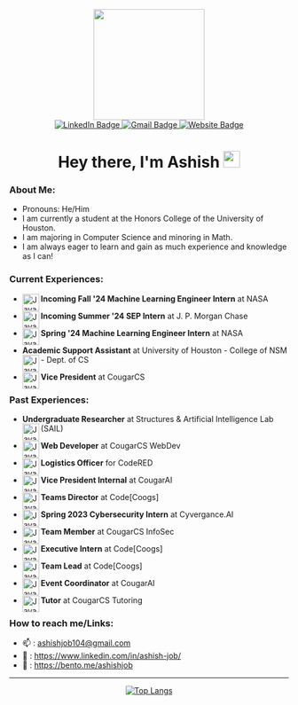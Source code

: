 <div id="header" align="center">
  <img src="https://media.giphy.com/media/jdPMeyv9rn0hZHh8n9/giphy.gif" width="200"/>
</div>
<div id="badges" align="center">
   <a href="https://www.linkedin.com/in/ashish-job/" target="_blank">
    <img src="https://img.shields.io/badge/LinkedIn-blue?style=for-the-badge&logo=linkedin&logoColor=white" alt="LinkedIn Badge"/>
  </a>
  <a href="https://ashishjob104@gmail.com">
    <img src="https://img.shields.io/badge/Gmail-red?logo=gmail&logoColor=white&style=for-the-badge" alt="Gmail Badge"/>
  </a>
 <a href="https://www.ashishjob.com/" target="_blank">
  <img src="https://img.shields.io/badge/%20Website-lightgreen?style=for-the-badge&logo=googlechrome&logoColor=gray" alt="Website Badge"/>
</a>

</div>
<div id="profileviews" align="center">
  <img src="https://komarev.com/ghpvc/?username=Ashishjob&style=flat-square&color=blue" alt=""/>
</div>
<h1 align="center">
  Hey there, I'm Ashish
  <img src="https://media.giphy.com/media/hvRJCLFzcasrR4ia7z/giphy.gif" width="30px"/>
</h1>

### About Me:
- Pronouns: He/Him
- I am currently a student at the Honors College of the University of Houston.  
- I am majoring in Computer Science and minoring in Math.  
- I am always eager to learn and gain as much experience and knowledge as I can!  

### Current Experiences:

- **Incoming Fall '24 Machine Learning Engineer Intern** at NASA <img align="left" alt="Java" width="30px" src="https://github.com/Ashishjob/Ashishjob/assets/114624617/a447e4fc-fbda-4d05-ae21-c9383789e77c" />

- **Incoming Summer '24 SEP Intern** at J. P. Morgan Chase <img align="left" alt="Java" width="30px" src="https://github.com/Ashishjob/Ashishjob/assets/114624617/ba95851e-2e48-426e-aba2-40444d9893fc" />

- **Spring '24 Machine Learning Engineer Intern** at NASA <img align="left" alt="Java" width="30px" src="https://github.com/Ashishjob/Ashishjob/assets/114624617/a447e4fc-fbda-4d05-ae21-c9383789e77c" />

- **Academic Support Assistant** at University of Houston - College of NSM - Dept. of CS <img align="left" alt="Java" width="30px" src="https://github.com/Ashishjob/Ashishjob/assets/114624617/139f6c9e-cb55-480f-9866-d1c1416cb911" />

- **Vice President** at CougarCS <img align="left" alt="Java" width="30px" src="https://github.com/Ashishjob/Ashishjob/assets/114624617/d98492fa-f95b-44b2-9637-0da34d722c06" />

### Past Experiences:

- **Undergraduate Researcher** at Structures & Artificial Intelligence Lab (SAIL) <img align="left" alt="Java" width="30px" src="https://github.com/Ashishjob/Ashishjob/assets/114624617/e6ba724d-54e3-486a-8ac8-4bb3b1dc909e" />

- **Web Developer** at CougarCS WebDev <img align="left" alt="Java" width="30px" src="https://github.com/Ashishjob/Ashishjob/assets/114624617/d98492fa-f95b-44b2-9637-0da34d722c06" />

- **Logistics Officer** for CodeRED <img align="left" alt="Java" width="30px" src="https://github.com/Ashishjob/Ashishjob/assets/114624617/7817a692-a007-4db8-a310-5fadca1dec53" />

- **Vice President Internal** at CougarAI <img align="left" alt="Java" width="30px" src="https://github.com/Ashishjob/Ashishjob/assets/114624617/21e00dda-aae5-465f-97e6-bab93faf0bbc" />

- **Teams Director** at Code[Coogs] <img align="left" alt="Java" width="30px" src="https://github.com/Ashishjob/Ashishjob/assets/114624617/8c0783b9-62ea-482e-b08e-de75c6dd9417" />

- **Spring 2023 Cybersecurity Intern** at Cyvergance.AI <img align="left" alt="Java" width="30px" src="https://github.com/Ashishjob/Ashishjob/assets/114624617/54f9548f-3b07-4444-98d7-8e8f3ceae8a4" />

- **Team Member** at CougarCS InfoSec <img align="left" alt="Java" width="30px" src="https://github.com/Ashishjob/Ashishjob/assets/114624617/d98492fa-f95b-44b2-9637-0da34d722c06" />

- **Executive Intern** at Code[Coogs] <img align="left" alt="Java" width="30px" src="https://github.com/Ashishjob/Ashishjob/assets/114624617/8c0783b9-62ea-482e-b08e-de75c6dd9417" />

- **Team Lead** at Code[Coogs] <img align="left" alt="Java" width="30px" src="https://github.com/Ashishjob/Ashishjob/assets/114624617/8c0783b9-62ea-482e-b08e-de75c6dd9417" />

- **Event Coordinator** at CougarAI <img align="left" alt="Java" width="30px" src="https://github.com/Ashishjob/Ashishjob/assets/114624617/21e00dda-aae5-465f-97e6-bab93faf0bbc" />

- **Tutor** at CougarCS Tutoring <img align="left" alt="Java" width="30px" src="https://github.com/Ashishjob/Ashishjob/assets/114624617/d98492fa-f95b-44b2-9637-0da34d722c06" />

### How to reach me/Links:
- :mailbox: : ashishjob104@gmail.com
- :link: : https://www.linkedin.com/in/ashish-job/
- 🍱   :  https://bento.me/ashishjob

-------------------------------------------------------

<!-- [![GitHub Streak](http://github-readme-streak-stats.herokuapp.com?user=Ashishjob&theme=dark&background=000000)](https://git.io/streak-stats) -->



<div align = "center" >
<!--   <img src="![Ashish's GitHub stats](https://github-readme-stats.vercel.app/api?username=Ashishjob&theme=dark&show_icons=true)"/> -->
<div>

[![Top Langs](https://github-readme-stats.vercel.app/api/top-langs/?username=Ashishjob&layout=compact&theme=vision-friendly-dark)](https://github.com/Ashishjob/github-readme-stats)
